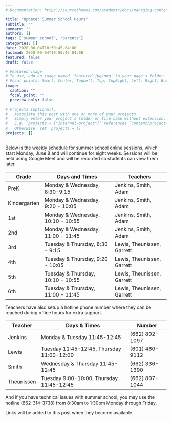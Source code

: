 ```yaml
---
# Documentation: https://sourcethemes.com/academic/docs/managing-content/

title: "Update: Summer School Hours"
subtitle: ""
summary: ""
authors: []
tags: ['summer school', 'parents']
categories: []
date: 2020-06-04T10:50:45-04:00
lastmod: 2020-06-04T10:50:45-04:00
featured: false
draft: false

# Featured image
# To use, add an image named `featured.jpg/png` to your page's folder.
# Focal points: Smart, Center, TopLeft, Top, TopRight, Left, Right, BottomLeft, Bottom, BottomRight.
image:
  caption: ""
  focal_point: ""
  preview_only: false

# Projects (optional).
#   Associate this post with one or more of your projects.
#   Simply enter your project's folder or file name without extension.
#   E.g. `projects = ["internal-project"]` references `content/project/deep-learning/index.md`.
#   Otherwise, set `projects = []`.
projects: []
---
```


Below is the weekly schedule for summer school online sessions, which
start Monday, June 8 and will continue for eight weeks. Sessions will be
held using Google Meet and will be recorded so students can view them
later.

|Grade|Days and Times|Teachers
---|---|---
PreK|Monday & Wednesday, 8:30-9:15|Jenkins, Smith, Adam
Kindergarten|Monday & Wednesday, 9:20 - 10:05|Jenkins, Smith, Adam
1st|Monday & Wednesday, 10:10 - 10:55|Jenkins, Smith, Adam
2nd|Monday & Wednesday, 11:00 - 11:45|Jenkins, Smith, Adam
3rd |Tuesday & Thursday, 8:30 - 9:15|Lewis, Theunissen, Garrett
4th|Tuesday & Thursday, 9:20 - 10:05|Lewis, Theunissen, Garrett
5th|Tuesday & Thursday, 10:10 - 10:55|Lewis, Theunissen, Garrett
6th |Tuesday & Thursday, 11:00 - 11:45|Lewis, Theunissen, Garrett

Teachers have also setup a hotline phone number where they can be reached
during office hours for extra support.

Teacher|Days & Times|Number
---|---|---
Jenkins|Monday & Tuesday 11:45-12:45|(662) 802-1097
Lewis|Tuesday 11:45-12:45, Thursday 11:00-12:00|(601) 460-9112
Smith|Wednesday & Thursday 11:45-12:45|(662) 336-1390
Theunissen|Tuesday 9:00-10:00, Thursday 11:45-12:45|(662) 807-1044

And if you have technical issues with summer school, you may use the
hotline (662-314-3738) from 8:30am to 1:30pm Monday through Friday.

Links will be added to this post when they become available.
